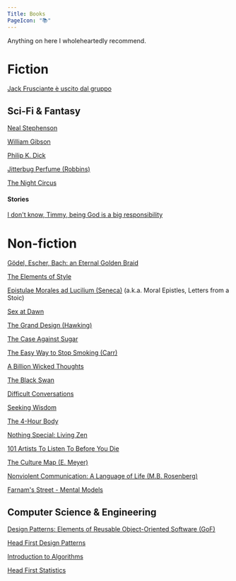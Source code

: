 ```yaml
---
Title: Books
PageIcon: "📚"
---
```


Anything on here I wholeheartedly recommend.

# Fiction

[Jack Frusciante è uscito dal gruppo](https://it.wikipedia.org/wiki/Jack_Frusciante_%C3%A8_uscito_dal_gruppo)

## Sci-Fi & Fantasy

[Neal Stephenson](https://en.wikipedia.org/wiki/Neal_Stephenson)

[William Gibson](https://en.wikipedia.org/wiki/William_Gibson)

[Philip K. Dick](https://en.wikipedia.org/wiki/Philip_K._Dick)

[Jitterbug Perfume (Robbins)](https://en.wikipedia.org/wiki/Jitterbug_Perfume)

[The Night Circus](https://en.wikipedia.org/wiki/The_Night_Circus)

#### Stories

[I don't know, Timmy, being God is a big responsibility](https://qntm.org/responsibility)

# Non-fiction

[Gödel, Escher, Bach: an Eternal Golden Braid](https://en.wikipedia.org/wiki/G%C3%B6del,_Escher,_Bach)

[The Elements of Style](https://en.wikipedia.org/wiki/The_Elements_of_Style)

[Epistulae Morales ad Lucilium (Seneca)](https://en.wikipedia.org/wiki/Epistulae_Morales_ad_Lucilium) (a.k.a. Moral Epistles, Letters from a Stoic)

[Sex at Dawn](https://en.wikipedia.org/wiki/Sex_at_Dawn)

[The Grand Design (Hawking)](https://en.wikipedia.org/wiki/The_Grand_Design_(book))

[The Case Against Sugar](https://en.wikipedia.org/wiki/Gary_Taubes#The_Case_Against_Sugar)

[The Easy Way to Stop Smoking (Carr)](https://en.wikipedia.org/wiki/The_Easy_Way_to_Stop_Smoking)

[A Billion Wicked Thoughts](https://en.wikipedia.org/wiki/Ogi_Ogas#A_Billion_Wicked_Thoughts)

[The Black Swan](https://en.wikipedia.org/wiki/The_Black_Swan:_The_Impact_of_the_Highly_Improbable)

[Difficult Conversations](https://www.penguinrandomhouse.com/books/331191/difficult-conversations-by-douglas-stone-bruce-patton-and-sheila-heen/)

[Seeking Wisdom](https://www.poorcharliesalmanack.com/seeking_wisdom.php)

[The 4-Hour Body](https://en.wikipedia.org/wiki/The_4-Hour_Body)

[Nothing Special: Living Zen](https://archive.org/details/isbn_9780062511171)

[101 Artists To Listen To Before You Die](https://www.penguinrandomhouse.com/books/585964/101-artists-to-listen-to-before-you-die-by-ricardo-cavolo/)

[The Culture Map (E. Meyer)](https://erinmeyer.com/books/the-culture-map/)

[Nonviolent Communication: A Language of Life (M.B. Rosenberg)](https://www.goodreads.com/book/show/71730.Nonviolent_Communication)

[Farnam's Street - Mental Models](https://fs.blog/tgmm/)

## Computer Science & Engineering

[Design Patterns: Elements of Reusable Object-Oriented Software (GoF)](https://en.wikipedia.org/wiki/Design_Patterns)

[Head First Design Patterns](https://www.oreilly.com/library/view/head-first-design/0596007124/)

[Introduction to Algorithms](https://en.wikipedia.org/wiki/Introduction_to_Algorithms)

[Head First Statistics](https://www.oreilly.com/library/view/head-first-statistics/9780596527587/)
